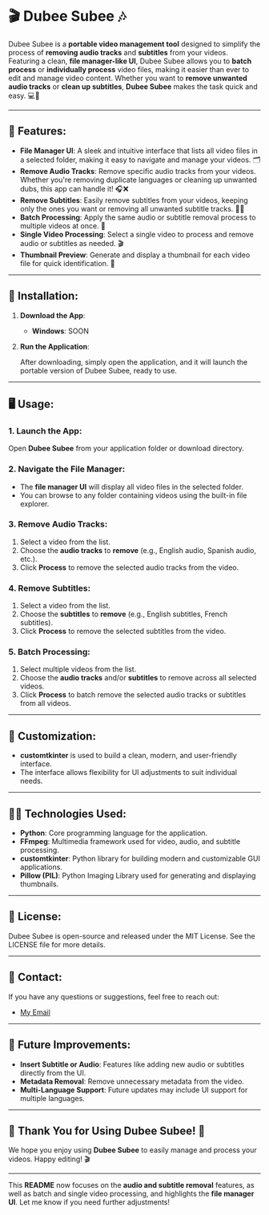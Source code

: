 # 🎬 **Dubee Subee** 🎶

Dubee Subee is a **portable video management tool** designed to simplify the process of **removing audio tracks** and **subtitles** from your videos. Featuring a clean, **file manager-like UI**, Dubee Subee allows you to **batch process** or **individually process** video files, making it easier than ever to edit and manage video content. Whether you want to **remove unwanted audio tracks** or **clean up subtitles**, **Dubee Subee** makes the task quick and easy. 💻🎥

---

## 🚀 **Features**:

* **File Manager UI**: A sleek and intuitive interface that lists all video files in a selected folder, making it easy to navigate and manage your videos. 🗂️
* **Remove Audio Tracks**: Remove specific audio tracks from your videos. Whether you're removing duplicate languages or cleaning up unwanted dubs, this app can handle it! 🎧❌
* **Remove Subtitles**: Easily remove subtitles from your videos, keeping only the ones you want or removing all unwanted subtitle tracks. 💬❌
* **Batch Processing**: Apply the same audio or subtitle removal process to multiple videos at once. 🔄
* **Single Video Processing**: Select a single video to process and remove audio or subtitles as needed. 🎬
* **Thumbnail Preview**: Generate and display a thumbnail for each video file for quick identification. 📸

---

## 🔧 **Installation**:

1. **Download the App**:

   * **Windows**: SOON

2. **Run the Application**:

   After downloading, simply open the application, and it will launch the portable version of Dubee Subee, ready to use.

---

## 🖥️ **Usage**:

### **1. Launch the App**:

Open **Dubee Subee** from your application folder or download directory.

### **2. Navigate the File Manager**:

* The **file manager UI** will display all video files in the selected folder.
* You can browse to any folder containing videos using the built-in file explorer.

### **3. Remove Audio Tracks**:

1. Select a video from the list.
2. Choose the **audio tracks** to **remove** (e.g., English audio, Spanish audio, etc.).
3. Click **Process** to remove the selected audio tracks from the video.

### **4. Remove Subtitles**:

1. Select a video from the list.
2. Choose the **subtitles** to **remove** (e.g., English subtitles, French subtitles).
3. Click **Process** to remove the selected subtitles from the video.

### **5. Batch Processing**:

1. Select multiple videos from the list.
2. Choose the **audio tracks** and/or **subtitles** to remove across all selected videos.
3. Click **Process** to batch remove the selected audio tracks or subtitles from all videos.

---

## 🎨 **Customization**:

* **customtkinter** is used to build a clean, modern, and user-friendly interface.
* The interface allows flexibility for UI adjustments to suit individual needs.

---

## 🧑‍💻 **Technologies Used**:

* **Python**: Core programming language for the application.
* **FFmpeg**: Multimedia framework used for video, audio, and subtitle processing.
* **customtkinter**: Python library for building modern and customizable GUI applications.
* **Pillow (PIL)**: Python Imaging Library used for generating and displaying thumbnails.

---

## 📝 **License**:

Dubee Subee is open-source and released under the MIT License. See the LICENSE file for more details.

---

## 📣 **Contact**:

If you have any questions or suggestions, feel free to reach out:
* [My Email](mailto:Samadriansabalo99@gmail.com)

---

## 🚀 **Future Improvements**:

* **Insert Subtitle or Audio**: Features like adding new audio or subtitles directly from the UI.
* **Metadata Removal**: Remove unnecessary metadata from the video.
* **Multi-Language Support**: Future updates may include UI support for multiple languages.

---

## 🎉 **Thank You for Using Dubee Subee!** 🎉

We hope you enjoy using **Dubee Subee** to easily manage and process your videos. Happy editing! 🎬

---

This **README** now focuses on the **audio and subtitle removal** features, as well as batch and single video processing, and highlights the **file manager UI**. Let me know if you need further adjustments!

